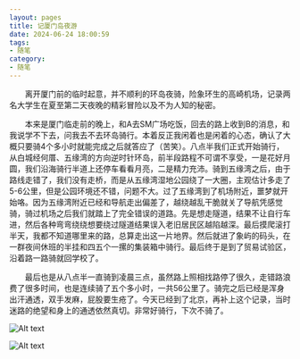 ```yaml
---
layout: pages
title: 记厦门岛夜游
date: 2024-06-24 18:00:59
tags:
- 随笔
category:
- 随笔
---
```


&ensp;&ensp;&ensp;&ensp;离开厦门前的临时起意，并不顺利的环岛夜骑，险象环生的高崎机场，记录两名大学生在夏至第二天夜晚的精彩冒险以及不为人知的秘密。

<!-- more -->

&ensp;&ensp;&ensp;&ensp;本来是厦门临走前的晚上，和A去SM广场吃饭，回去的路上收到B的消息，和我说学不下去，问我去不去环岛骑行。本着反正我闲着也是闲着的心态，确认了大概只要骑4个多小时就能完成之后就答应了（苦笑）。八点半我们正式开始骑行，从白城经何厝、五缘湾的方向逆时针环岛，前半段路程不可谓不享受，一是花好月圆，我们沿海骑行半道上还停车看看月亮，二是精力充沛。骑到五缘湾之后，由于路线走错了，我们没有走桥，而是从五缘湾湿地公园绕了一大圈，主观估计多走了5-6公里，但是公园环境还不错，问题不大。过了五缘湾到了机场附近，噩梦就开始咯。因为五缘湾附近已经和导航走出偏差了，越绕越乱干脆就关了导航凭感觉骑，骑过机场之后我们就踏上了完全错误的道路。先是想走隧道，结果不让自行车进，然后各种弯弯绕绕想要绕过隧道结果误入老旧居民区越陷越深。最后摸爬滚打半天，我都不知道哪里来的路，总算走出这一片地界。然后就进了象屿的码头，在一群夜间休班的半挂和四五个一摞的集装箱中骑行。最后终于是到了贸易试验区，沿着路一路骑就回学校了。

&ensp;&ensp;&ensp;&ensp;最后也是从八点半一直骑到凌晨三点，虽然路上照相找路停了很久，走错路浪费了很多时间，也是连续骑了五个多小时，一共56公里了。骑完之后已经是浑身出汗通透，双手发麻，屁股要生疮了。今天已经到了北京，再补上这个记录，当时迷路的绝望和身上的通透依然真切。非常好骑行，下次不骑了。

![Alt text]( https://cdn.jsdelivr.net/gh/Thanafox/fox_blog/source/images/bike.jpg)

![Alt text]( https://cdn.jsdelivr.net/gh/Thanafox/fox_blog/source/images/bike_moon.jpg)